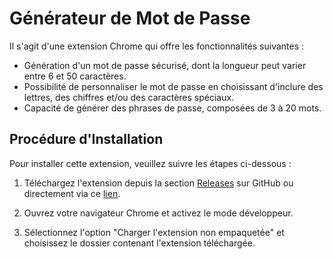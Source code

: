 # Générateur de Mot de Passe

Il s'agit d'une extension Chrome qui offre les fonctionnalités suivantes :

- Génération d'un mot de passe sécurisé, dont la longueur peut varier entre 6 et 50 caractères.
- Possibilité de personnaliser le mot de passe en choisissant d'inclure des lettres, des chiffres et/ou des caractères spéciaux.
- Capacité de générer des phrases de passe, composées de 3 à 20 mots.

## Procédure d'Installation

Pour installer cette extension, veuillez suivre les étapes ci-dessous :

1. Téléchargez l'extension depuis la section 
[Releases](https://github.com/Dylan832/chrome_extension_generator_password/releases) 
sur GitHub ou directement via ce
[lien](https://gitlab.com/Dylan832/chrome_extension_generator_password/-/archive/main/chrome_extension_generator_password-main.zip).

2. Ouvrez votre navigateur Chrome et activez le mode développeur.
3. Sélectionnez l'option "Charger l'extension non empaquetée" et choisissez le dossier contenant l'extension téléchargée.
